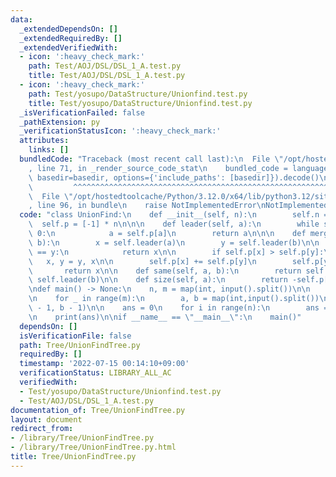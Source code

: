 ```yaml
---
data:
  _extendedDependsOn: []
  _extendedRequiredBy: []
  _extendedVerifiedWith:
  - icon: ':heavy_check_mark:'
    path: Test/AOJ/DSL/DSL_1_A.test.py
    title: Test/AOJ/DSL/DSL_1_A.test.py
  - icon: ':heavy_check_mark:'
    path: Test/yosupo/DataStructure/Unionfind.test.py
    title: Test/yosupo/DataStructure/Unionfind.test.py
  _isVerificationFailed: false
  _pathExtension: py
  _verificationStatusIcon: ':heavy_check_mark:'
  attributes:
    links: []
  bundledCode: "Traceback (most recent call last):\n  File \"/opt/hostedtoolcache/Python/3.12.0/x64/lib/python3.12/site-packages/onlinejudge_verify/documentation/build.py\"\
    , line 71, in _render_source_code_stat\n    bundled_code = language.bundle(stat.path,\
    \ basedir=basedir, options={'include_paths': [basedir]}).decode()\n          \
    \         ^^^^^^^^^^^^^^^^^^^^^^^^^^^^^^^^^^^^^^^^^^^^^^^^^^^^^^^^^^^^^^^^^^^^^^^^^^^^^^^^^\n\
    \  File \"/opt/hostedtoolcache/Python/3.12.0/x64/lib/python3.12/site-packages/onlinejudge_verify/languages/python.py\"\
    , line 96, in bundle\n    raise NotImplementedError\nNotImplementedError\n"
  code: "class UnionFind:\n    def __init__(self, n):\n        self.n = n\n      \
    \  self.p = [-1] * n\n\n\n    def leader(self, a):\n        while self.p[a] >=\
    \ 0:\n            a = self.p[a]\n        return a\n\n\n    def merge(self, a,\
    \ b):\n        x = self.leader(a)\n        y = self.leader(b)\n\n        if x\
    \ == y:\n            return x\n\n        if self.p[x] > self.p[y]:\n         \
    \   x, y = y, x\n\n        self.p[x] += self.p[y]\n        self.p[y] = x\n\n \
    \       return x\n\n    def same(self, a, b):\n        return self.leader(a) ==\
    \ self.leader(b)\n\n    def size(self, a):\n        return -self.p[self.leader(a)]\n\
    \ndef main() -> None:\n    n, m = map(int, input().split())\n\n    uf = UnionFind(n)\n\
    \n    for _ in range(m):\n        a, b = map(int,input().split())\n        uf.merge(a\
    \ - 1, b - 1)\n\n    ans = 0\n    for i in range(n):\n        ans = max(ans, uf.size(i))\n\
    \n    print(ans)\n\nif __name__ == \"__main__\":\n    main()"
  dependsOn: []
  isVerificationFile: false
  path: Tree/UnionFindTree.py
  requiredBy: []
  timestamp: '2022-07-15 00:14:10+09:00'
  verificationStatus: LIBRARY_ALL_AC
  verifiedWith:
  - Test/yosupo/DataStructure/Unionfind.test.py
  - Test/AOJ/DSL/DSL_1_A.test.py
documentation_of: Tree/UnionFindTree.py
layout: document
redirect_from:
- /library/Tree/UnionFindTree.py
- /library/Tree/UnionFindTree.py.html
title: Tree/UnionFindTree.py
---
```


